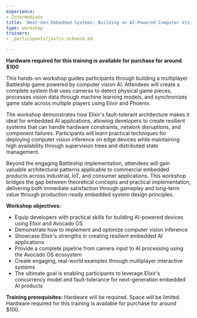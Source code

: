```yaml
---
experience:
- Intermediate
title: 'Next-Gen Embedded Systems: Building an AI-Powered Computer Vision Game with Elixir and Avocado OS'
type: workshop
trainers:
- _participants/justin-schneck.md

---
```

**Hardware required for this training is available for purchase for around $100**

This hands-on workshop guides participants through building a multiplayer Battleship game powered by computer vision AI. Attendees will create a complete system that uses cameras to detect physical game pieces, processes vision data through machine learning models, and synchronizes game state across multiple players using Elixir and Phoenix.

The workshop demonstrates how Elixir's fault-tolerant architecture makes it ideal for embedded AI applications, allowing developers to create resilient systems that can handle hardware constraints, network disruptions, and component failures. Participants will learn practical techniques for deploying computer vision inference on edge devices while maintaining high availability through supervision trees and distributed state management.

Beyond the engaging Battleship implementation, attendees will gain valuable architectural patterns applicable to commercial embedded products across industrial, IoT, and consumer applications. This workshop bridges the gap between theoretical concepts and practical implementation, delivering both immediate satisfaction through gameplay and long-term value through production-ready embedded system design principles.

**Workshop objectives:**

 * Equip developers with practical skills for building AI-powered devices using Elixir and Avocado OS
 * Demonstrate how to implement and optimize computer vision inference
 * Showcase Elixir's strengths in creating resilient embedded AI applications
 * Provide a complete pipeline from camera input to AI processing using the Avocado OS ecosystem
 * Create engaging, real-world examples through multiplayer interactive systems
 * The ultimate goal is enabling participants to leverage Elixir's concurrency model and fault-tolerance for next-generation embedded AI products

**Training prerequisites:**
Hardware will be required. Space will be limited. Hardware required for this training is available for purchase for around $100.
